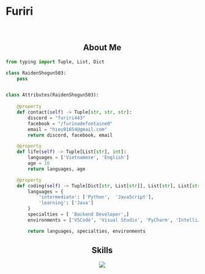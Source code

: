 # Furiri


<p align="center">
    <img alt="" src=https://img.shields.io/github/stars/RaidenShogun503?style=for-the-badge&?affiliations=OWNER%2CCOLLABORATOR />
    <img alt="" src=https://komarev.com/ghpvc/?username=RaidenShogun503&style=for-the-badge />
</p>

<h2 align="center">About Me </h2>

```python
from typing import Tuple, List, Dict

class RaidenShogun503:
    pass


class Attributes(RaidenShogun503):
    
    @property
    def contact(self) -> Tuple[str, str, str]:
        discord = "furiri443"
        facebook = "/furinadefontaine0"
        email = "hieu91654@gmail.com"
        return discord, facebook, email

    @property
    def life(self) -> Tuple[List[str], int]:
        languages = ['Vietnamese', 'English']
        age = 16
        return languages, age

    @property
    def coding(self) -> Tuple[Dict[str, List[str]], List[str], List[str]]:
        languages = {
            'intermediate': ['Python',  'JavaScript'],
            'learning': ['Java']
        }
        specialties = [ 'Backend Developer',]
        environments = ['VSCode', 'Visual Studio', 'PyCharm', 'IntelliJ IDEA']

        return languages, specialties, environments

```

<h2 align="center">Skills </h2>

<p align="center">
  <a href="https://skillicons.dev">
    <img src="https://skillicons.dev/icons?i=py,vscode,visualstudio,fastapi,js,css,html,java"/>
  </a>
</p>

<p href="https://discord.gg/onlp" align="center">
    <img alt="" src="https://github-readme-stats.vercel.app/api?username=RaidenShogun503&theme=tokyonight&show_icons=true"/>
</p>

<p href="https://discord.gg/onlp" align="center">
    <img alt="" src="https://lanyard.cnrad.dev/api/953605651672743998"/>
</p>

